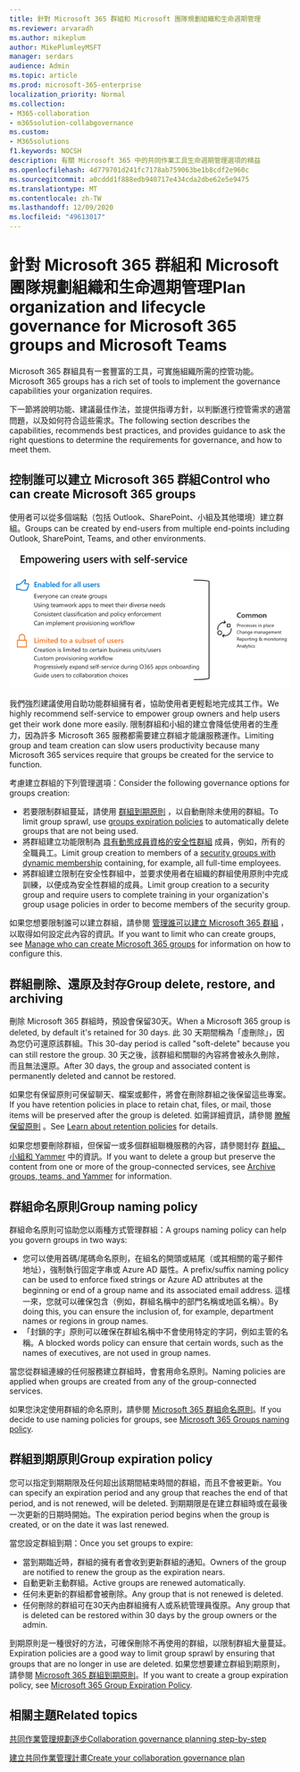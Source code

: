 ```yaml
---
title: 針對 Microsoft 365 群組和 Microsoft 團隊規劃組織和生命週期管理
ms.reviewer: arvaradh
ms.author: mikeplum
author: MikePlumleyMSFT
manager: serdars
audience: Admin
ms.topic: article
ms.prod: microsoft-365-enterprise
localization_priority: Normal
ms.collection:
- M365-collaboration
- m365solution-collabgovernance
ms.custom:
- M365solutions
f1.keywords: NOCSH
description: 有關 Microsoft 365 中的共同作業工具生命週期管理選項的精益
ms.openlocfilehash: 4d779701d241fc7178ab759063be1b8cdf2e960c
ms.sourcegitcommit: a0cddd1f888edb940717e434cda2dbe62e5e9475
ms.translationtype: MT
ms.contentlocale: zh-TW
ms.lasthandoff: 12/09/2020
ms.locfileid: "49613017"
---
```

# <a name="plan-organization-and-lifecycle-governance-for-microsoft-365-groups-and-microsoft-teams"></a><span data-ttu-id="4f5ce-103">針對 Microsoft 365 群組和 Microsoft 團隊規劃組織和生命週期管理</span><span class="sxs-lookup"><span data-stu-id="4f5ce-103">Plan organization and lifecycle governance for Microsoft 365 groups and Microsoft Teams</span></span>

<span data-ttu-id="4f5ce-104">Microsoft 365 群組具有一套豐富的工具，可實施組織所需的控管功能。</span><span class="sxs-lookup"><span data-stu-id="4f5ce-104">Microsoft 365 groups has a rich set of tools to implement the governance capabilities your organization requires.</span></span> 

<span data-ttu-id="4f5ce-105">下一節將說明功能、建議最佳作法，並提供指導方針，以判斷進行控管需求的適當問題，以及如何符合這些需求。</span><span class="sxs-lookup"><span data-stu-id="4f5ce-105">The following section describes the capabilities, recommends best practices, and provides guidance to ask the right questions to determine the requirements for governance, and how to meet them.</span></span>

## <a name="control-who-can-create-microsoft-365-groups"></a><span data-ttu-id="4f5ce-106">控制誰可以建立 Microsoft 365 群組</span><span class="sxs-lookup"><span data-stu-id="4f5ce-106">Control who can create Microsoft 365 groups</span></span>

<span data-ttu-id="4f5ce-107">使用者可以從多個端點（包括 Outlook、SharePoint、小組及其他環境）建立群組。</span><span class="sxs-lookup"><span data-stu-id="4f5ce-107">Groups can be created by end-users from multiple end-points including Outlook, SharePoint, Teams, and other environments.</span></span>

![影像 desc](../media/04.png)

<span data-ttu-id="4f5ce-109">我們強烈建議使用自助功能群組擁有者，協助使用者更輕鬆地完成其工作。</span><span class="sxs-lookup"><span data-stu-id="4f5ce-109">We highly recommend self-service to empower group owners and help users get their work done more easily.</span></span> <span data-ttu-id="4f5ce-110">限制群組和小組的建立會降低使用者的生產力，因為許多 Microsoft 365 服務都需要建立群組才能讓服務運作。</span><span class="sxs-lookup"><span data-stu-id="4f5ce-110">Limiting group and team creation can slow users productivity because many Microsoft 365 services require that groups be created for the service to function.</span></span>

<span data-ttu-id="4f5ce-111">考慮建立群組的下列管理選項：</span><span class="sxs-lookup"><span data-stu-id="4f5ce-111">Consider the following governance options for groups creation:</span></span>

- <span data-ttu-id="4f5ce-112">若要限制群組蔓延，請使用 [群組到期原則](microsoft-365-groups-expiration-policy.md) ，以自動刪除未使用的群組。</span><span class="sxs-lookup"><span data-stu-id="4f5ce-112">To limit group sprawl, use [groups expiration policies](microsoft-365-groups-expiration-policy.md) to automatically delete groups that are not being used.</span></span>
- <span data-ttu-id="4f5ce-113">將群組建立功能限制為 [具有動態成員資格的安全性群組](https://docs.microsoft.com/azure/active-directory/users-groups-roles/groups-create-rule) 成員，例如，所有的全職員工。</span><span class="sxs-lookup"><span data-stu-id="4f5ce-113">Limit group creation to members of a [security groups with dynamic membership](https://docs.microsoft.com/azure/active-directory/users-groups-roles/groups-create-rule) containing, for example, all full-time employees.</span></span>
- <span data-ttu-id="4f5ce-114">將群組建立限制在安全性群組中，並要求使用者在組織的群組使用原則中完成訓練，以便成為安全性群組的成員。</span><span class="sxs-lookup"><span data-stu-id="4f5ce-114">Limit group creation to a security group and require users to complete training in your organization's group usage policies in order to become members of the security group.</span></span>

<span data-ttu-id="4f5ce-115">如果您想要限制誰可以建立群組，請參閱 [管理誰可以建立 Microsoft 365 群組](manage-creation-of-groups.md) ，以取得如何設定此內容的資訊。</span><span class="sxs-lookup"><span data-stu-id="4f5ce-115">If you want to limit who can create groups, see [Manage who can create Microsoft 365 groups](manage-creation-of-groups.md) for information on how to configure this.</span></span>

## <a name="group-delete-restore-and-archiving"></a><span data-ttu-id="4f5ce-116">群組刪除、還原及封存</span><span class="sxs-lookup"><span data-stu-id="4f5ce-116">Group delete, restore, and archiving</span></span>

<span data-ttu-id="4f5ce-117">刪除 Microsoft 365 群組時，預設會保留30天。</span><span class="sxs-lookup"><span data-stu-id="4f5ce-117">When a Microsoft 365 group is deleted, by default it's retained for 30 days.</span></span> <span data-ttu-id="4f5ce-118">此 30 天期間稱為「虛刪除」，因為您仍可還原該群組。</span><span class="sxs-lookup"><span data-stu-id="4f5ce-118">This 30-day period is called "soft-delete" because you can still restore the group.</span></span> <span data-ttu-id="4f5ce-119">30 天之後，該群組和關聯的內容將會被永久刪除，而且無法還原。</span><span class="sxs-lookup"><span data-stu-id="4f5ce-119">After 30 days, the group and associated content is permanently deleted and cannot be restored.</span></span>

<span data-ttu-id="4f5ce-120">如果您有保留原則可保留聊天、檔案或郵件，將會在刪除群組之後保留這些專案。</span><span class="sxs-lookup"><span data-stu-id="4f5ce-120">If you have retention policies in place to retain chat, files, or mail, those items will be preserved after the group is deleted.</span></span> <span data-ttu-id="4f5ce-121">如需詳細資訊，請參閱 [瞭解保留原則](https://docs.microsoft.com/microsoft-365/compliance/retention-policies) 。</span><span class="sxs-lookup"><span data-stu-id="4f5ce-121">See [Learn about retention policies](https://docs.microsoft.com/microsoft-365/compliance/retention-policies) for details.</span></span>

<span data-ttu-id="4f5ce-122">如果您想要刪除群組，但保留一或多個群組聯機服務的內容，請參閱封存 [群組、小組和 Yammer](end-life-cycle-groups-teams-sites-yammer.md) 中的資訊。</span><span class="sxs-lookup"><span data-stu-id="4f5ce-122">If you want to delete a group but preserve the content from one or more of the group-connected services, see [Archive groups, teams, and Yammer](end-life-cycle-groups-teams-sites-yammer.md) for information.</span></span>

## <a name="group-naming-policy"></a><span data-ttu-id="4f5ce-123">群組命名原則</span><span class="sxs-lookup"><span data-stu-id="4f5ce-123">Group naming policy</span></span>

<span data-ttu-id="4f5ce-124">群組命名原則可協助您以兩種方式管理群組：</span><span class="sxs-lookup"><span data-stu-id="4f5ce-124">A groups naming policy can help you govern groups in two ways:</span></span>

- <span data-ttu-id="4f5ce-125">您可以使用首碼/尾碼命名原則，在組名的開頭或結尾（或其相關的電子郵件地址），強制執行固定字串或 Azure AD 屬性。</span><span class="sxs-lookup"><span data-stu-id="4f5ce-125">A prefix/suffix naming policy can be used to enforce fixed strings or Azure AD attributes at the beginning or end of a group name and its associated email address.</span></span> <span data-ttu-id="4f5ce-126">這樣一來，您就可以確保包含（例如，群組名稱中的部門名稱或地區名稱）。</span><span class="sxs-lookup"><span data-stu-id="4f5ce-126">By doing this, you can ensure the inclusion of, for example, department names or regions in group names.</span></span>
- <span data-ttu-id="4f5ce-127">「封鎖的字」原則可以確保在群組名稱中不會使用特定的字詞，例如主管的名稱。</span><span class="sxs-lookup"><span data-stu-id="4f5ce-127">A blocked words policy can ensure that certain words, such as the names of executives, are not used in group names.</span></span>

<span data-ttu-id="4f5ce-128">當您從群組連線的任何服務建立群組時，會套用命名原則。</span><span class="sxs-lookup"><span data-stu-id="4f5ce-128">Naming policies are applied when groups are created from any of the group-connected services.</span></span>

<span data-ttu-id="4f5ce-129">如果您決定使用群組的命名原則，請參閱 [Microsoft 365 群組命名原則](groups-naming-policy.md)。</span><span class="sxs-lookup"><span data-stu-id="4f5ce-129">If you decide to use naming policies for groups, see [Microsoft 365 Groups naming policy](groups-naming-policy.md).</span></span>

## <a name="group-expiration-policy"></a><span data-ttu-id="4f5ce-130">群組到期原則</span><span class="sxs-lookup"><span data-stu-id="4f5ce-130">Group expiration policy</span></span>

<span data-ttu-id="4f5ce-131">您可以指定到期期限及任何超出該期間結束時間的群組，而且不會被更新。</span><span class="sxs-lookup"><span data-stu-id="4f5ce-131">You can specify an expiration period and any group that reaches the end of that period, and is not renewed, will be deleted.</span></span> <span data-ttu-id="4f5ce-132">到期期限是在建立群組時或在最後一次更新的日期時開始。</span><span class="sxs-lookup"><span data-stu-id="4f5ce-132">The expiration period begins when the group is created, or on the date it was last renewed.</span></span>

<span data-ttu-id="4f5ce-133">當您設定群組到期：</span><span class="sxs-lookup"><span data-stu-id="4f5ce-133">Once you set groups to expire:</span></span>
- <span data-ttu-id="4f5ce-134">當到期臨近時，群組的擁有者會收到更新群組的通知。</span><span class="sxs-lookup"><span data-stu-id="4f5ce-134">Owners of the group are notified to renew the group as the expiration nears.</span></span>
- <span data-ttu-id="4f5ce-135">自動更新主動群組。</span><span class="sxs-lookup"><span data-stu-id="4f5ce-135">Active groups are renewed automatically.</span></span>
- <span data-ttu-id="4f5ce-136">任何未更新的群組都會被刪除。</span><span class="sxs-lookup"><span data-stu-id="4f5ce-136">Any group that is not renewed is deleted.</span></span>
- <span data-ttu-id="4f5ce-137">任何刪除的群組可在30天內由群組擁有人或系統管理員復原。</span><span class="sxs-lookup"><span data-stu-id="4f5ce-137">Any group that is deleted can be restored within 30 days by the group owners or the admin.</span></span>

<span data-ttu-id="4f5ce-138">到期原則是一種很好的方法，可確保刪除不再使用的群組，以限制群組大量蔓延。</span><span class="sxs-lookup"><span data-stu-id="4f5ce-138">Expiration policies are a good way to limit group sprawl by ensuring that groups that are no longer in use are deleted.</span></span> <span data-ttu-id="4f5ce-139">如果您想要建立群組到期原則，請參閱 [Microsoft 365 群組到期原則](microsoft-365-groups-expiration-policy.md)。</span><span class="sxs-lookup"><span data-stu-id="4f5ce-139">If you want to create a group expiration policy, see [Microsoft 365 Group Expiration Policy](microsoft-365-groups-expiration-policy.md).</span></span>

## <a name="related-topics"></a><span data-ttu-id="4f5ce-140">相關主題</span><span class="sxs-lookup"><span data-stu-id="4f5ce-140">Related topics</span></span>

[<span data-ttu-id="4f5ce-141">共同作業管理規劃逐步</span><span class="sxs-lookup"><span data-stu-id="4f5ce-141">Collaboration governance planning step-by-step</span></span>](collaboration-governance-overview.md#collaboration-governance-planning-step-by-step)

[<span data-ttu-id="4f5ce-142">建立共同作業管理計畫</span><span class="sxs-lookup"><span data-stu-id="4f5ce-142">Create your collaboration governance plan</span></span>](collaboration-governance-first.md)
